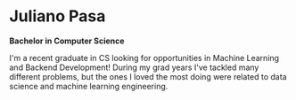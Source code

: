 # Juliano Pasa

**Bachelor in Computer Science** 

I'm a recent graduate in CS looking for opportunities in Machine Learning and Backend Development! 
During my grad years I've tackled many different problems, but the ones I loved the most doing were related to data science and machine learning engineering.

<!--
**Juliano-Pasa/Juliano-Pasa** is a ✨ _special_ ✨ repository because its `README.md` (this file) appears on your GitHub profile.

Here are some ideas to get you started:

- 🔭 I’m currently working on ...
- 🌱 I’m currently learning ...
- 👯 I’m looking to collaborate on ...
- 🤔 I’m looking for help with ...
- 💬 Ask me about ...
- 📫 How to reach me: ...
- 😄 Pronouns: ...
- ⚡ Fun fact: ...
-->

